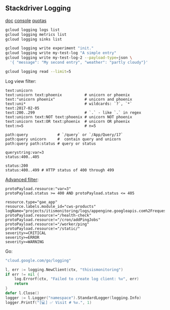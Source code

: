Stackdriver Logging
-

[doc](https://cloud.google.com/logging/docs/quickstart-sdk)
[console](https://console.cloud.google.com/logs)
[quotas](https://cloud.google.com/logging/quotas)

````sh
gcloud logging logs list
gcloud logging metrics list
gcloud logging sinks list

gcloud logging write experiment "init."
gcloud logging write my-test-log "A simple entry"
gcloud logging write my-test-log-2 --payload-type=json \
  '{ "message": "My second entry", "weather": "partly cloudy"}'

gcloud logging read --limit=5
````

Log view filter:

````
text:unicorn
text:unicorn text:phoenix          # unicorn or phoenix
text:"unicorn phoenix"             # unicorn and phoenix
text:uni*                          # wildcards: `?`, `*`
text:2017-02-05
text:200..299                      # `.` - like `.` in regex
text:unicorn text:NOT text:phoenix # unicorn NOT phoenix
text:unicorn text:OR text:phoenix  # unicorn OR phoenix
text:n=5                           # n=5

path:query             # `/query` or `/App/Query/17`
path:query unicorn     #  contain query and unicorn
path:query path:status # query or status

querystring:var=3
status:400..405

status:200
status:400..499 # HTTP status of 400 through 499
````

[Advanced filter](https://cloud.google.com/logging/docs/view/advanced-filters):

````
protoPayload.resource:"var=3"
protoPayload.status >= 400 AND protoPayload.status <= 405

resource.type="gae_app"
resource.labels.module_id="cws-products"
logName="projects/itismonitoring/logs/appengine.googleapis.com%2Frequest_log"
protoPayload.resource!="/health-check"
protoPayload.resource!="/cron/addPingJobs"
protoPayload.resource!="/worker/ping"
protoPayload.resource!="/static/"
severity>=CRITICAL
severity>=ERROR
severity>=WARNING
````

Go:

````go
"cloud.google.com/go/logging"

l, err := logging.NewClient(ctx, "thisismonitoring")
if err != nil {
    log.Errorf(ctx, "Failed to create log client: %v", err)
    return
}
defer l.Close()
logger := l.Logger("namespace").StandardLogger(logging.Info)
logger.Printf("[💻] ✅ Visit # %v.", 1)
````
